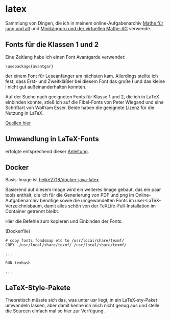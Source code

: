 # latex

Sammlung von Dingen, die ich in meinem online-Aufgabenarchiv [Mathe für jung und alt](https://mathe-jung-alt/mja/) und [Minikänguru und der virtuellen Mathe-AG](https://mathe-jung-alt.de) verwende.

## Fonts für die Klassen 1 und 2

Eine Zeitlang habe ich einen Font Avantgarde verwendet:

```
\usepackage{avantgar}
```

der einem Font für Leseanfänger am nächsten kam. Allerdings stellte ich fest, dass Erst- und Zweitkläßler bei diesem Font das große I und das kleine l nicht gut außeinanderhalten konnten.

Auf der Suche nach geeigneten Fonts für Klasse 1 und 2, die ich in LaTeX einbinden konnte, stieß ich auf die Fibel-Fonts von Peter Wiegand und eine Schriftart von Wolfram Esser. Beide haben die geeignete Lizenz für die Nutzung in LaTeX.

[Quellen hier](https://mathe-jung-alt.de/fonts.html)


## Umwandlung in LaTeX-Fonts

erfolgte entsprechend dieser [Anleitung](http://www.radamir.com/tex/ttf-tex.htm).

## Docker

Basis-Image ist [heike2718/docker-java-latex](https://github.com/heike2718/mathe-jung-alt/tree/develop/backend/docker).

Basierend auf diesem Image wird ein weiteres Image gebaut, das ein paar tools enthält, die ich für die Generierung von PDF und png im Online-Aufgabenarchiv benötige sowie die umgewandelten Fonts im user-LaTeX-Verzeichnisbaum, damit alles schön von der TeXLife-Full-Installation im Container getrennt bleibt.

Hier die Befehle zum kopieren und Einbinden der Fonts:

(Dockerfile)
```
# copy fonts fondsmap etc to /usr/local/share/texmf/
COPY ./usr/local/share/texmf/ /usr/local/share/texmf/

...

RUN texhash

...

```
## LaTeX-Style-Pakete

Theoretisch müsste sich das, was unter usr liegt, in ein LaTeX-sty-Paket umwandeln lassen, aber damit kenne ich mich nicht genug aus und stelle die Sourcen einfach mal so hier zur Verfügung.

